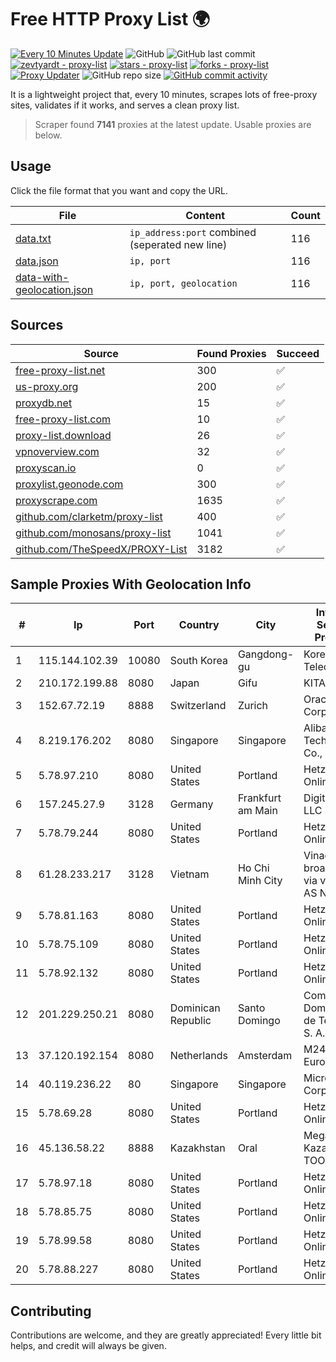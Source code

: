 
# Free HTTP Proxy List 🌍

[![Every 10 Minutes Update](https://github.com/mertguvencli/http-proxy-list/actions/workflows/main.yml/badge.svg?branch=main)](https://github.com/mertguvencli/http-proxy-list/actions/workflows/main.yml)
![GitHub](https://img.shields.io/github/license/mertguvencli/http-proxy-list)
![GitHub last commit](https://img.shields.io/github/last-commit/mertguvencli/http-proxy-list)
[![zevtyardt - proxy-list](https://img.shields.io/static/v1?label=zevtyardt&message=proxy-list&color=blue&logo=github)](https://github.com/zevtyardt/proxy-list "Go to GitHub repo")
[![stars - proxy-list](https://img.shields.io/github/stars/zevtyardt/proxy-list?style=social)](https://github.com/zevtyardt/proxy-list)
[![forks - proxy-list](https://img.shields.io/github/forks/zevtyardt/proxy-list?style=social)](https://github.com/zevtyardt/proxy-list)
[![Proxy Updater](https://github.com/zevtyardt/proxy-list/workflows/Proxy%20Updater/badge.svg)](https://github.com/zevtyardt/proxy-list/actions?query=workflow:"Proxy+Updater")
![GitHub repo size](https://img.shields.io/github/repo-size/zevtyardt/proxy-list)
[![GitHub commit activity](https://img.shields.io/github/commit-activity/m/zevtyardt/proxy-list?logo=commits)](https://github.com/zevtyardt/proxy-list/commits/main)

It is a lightweight project that, every 10 minutes, scrapes lots of free-proxy sites, validates if it works, and serves a clean proxy list.

> Scraper found **7141** proxies at the latest update. Usable proxies are below.

## Usage

Click the file format that you want and copy the URL.

|File|Content|Count|
|----|-------|-----|
|[data.txt](https://raw.githubusercontent.com/mertguvencli/http-proxy-list/main/proxy-list/data.txt)|`ip_address:port` combined (seperated new line)|116|
|[data.json](https://raw.githubusercontent.com/mertguvencli/http-proxy-list/main/proxy-list/data.json)|`ip, port`|116|
|[data-with-geolocation.json](https://raw.githubusercontent.com/mertguvencli/http-proxy-list/main/proxy-list/data-with-geolocation.json)|`ip, port, geolocation`|116|

## Sources

|Source|Found Proxies|Succeed|
|------|-------------|-------|
|[free-proxy-list.net](https://free-proxy-list.net)|300|✅|
|[us-proxy.org](https://www.us-proxy.org)|200|✅|
|[proxydb.net](http://proxydb.net)|15|✅|
|[free-proxy-list.com](https://free-proxy-list.com/?page=&port=&type%5B%5D=http&type%5B%5D=https&up_time=0&search=Search)|10|✅|
|[proxy-list.download](https://www.proxy-list.download/HTTP)|26|✅|
|[vpnoverview.com](https://vpnoverview.com/privacy/anonymous-browsing/free-proxy-servers)|32|✅|
|[proxyscan.io](https://www.proxyscan.io)|0|✅|
|[proxylist.geonode.com](https://proxylist.geonode.com/api/proxy-list?limit=300&page=1&sort_by=lastChecked&sort_type=desc&protocols=http,https)|300|✅|
|[proxyscrape.com](https://api.proxyscrape.com/v2/?request=displayproxies&protocol=http&timeout=10000&country=all&ssl=all&anonymity=all)|1635|✅|
|[github.com/clarketm/proxy-list](https://raw.githubusercontent.com/clarketm/proxy-list/master/proxy-list-raw.txt)|400|✅|
|[github.com/monosans/proxy-list](https://raw.githubusercontent.com/monosans/proxy-list/main/proxies/http.txt)|1041|✅|
|[github.com/TheSpeedX/PROXY-List](https://raw.githubusercontent.com/TheSpeedX/PROXY-List/master/http.txt)|3182|✅|


## Sample Proxies With Geolocation Info

|#|Ip|Port|Country|City|Internet Service Provider|
|-|--|----|-------|----|-------------------------|
|1|115.144.102.39|10080|South Korea|Gangdong-gu|Korea Telecom|
|2|210.172.199.88|8080|Japan|Gifu|KITAGATA|
|3|152.67.72.19|8888|Switzerland|Zurich|Oracle Corporation|
|4|8.219.176.202|8080|Singapore|Singapore|Alibaba (US) Technology Co., Ltd.|
|5|5.78.97.210|8080|United States|Portland|Hetzner Online GmbH|
|6|157.245.27.9|3128|Germany|Frankfurt am Main|DigitalOcean, LLC|
|7|5.78.79.244|8080|United States|Portland|Hetzner Online GmbH|
|8|61.28.233.217|3128|Vietnam|Ho Chi Minh City|Vinadata broadcast via vinagame AS Number|
|9|5.78.81.163|8080|United States|Portland|Hetzner Online GmbH|
|10|5.78.75.109|8080|United States|Portland|Hetzner Online GmbH|
|11|5.78.92.132|8080|United States|Portland|Hetzner Online GmbH|
|12|201.229.250.21|8080|Dominican Republic|Santo Domingo|Compañía Dominicana de Teléfonos S. A.|
|13|37.120.192.154|8080|Netherlands|Amsterdam|M247 Europe SRL|
|14|40.119.236.22|80|Singapore|Singapore|Microsoft Corporation|
|15|5.78.69.28|8080|United States|Portland|Hetzner Online GmbH|
|16|45.136.58.22|8888|Kazakhstan|Oral|Megahost Kazakhstan TOO|
|17|5.78.97.18|8080|United States|Portland|Hetzner Online GmbH|
|18|5.78.85.75|8080|United States|Portland|Hetzner Online GmbH|
|19|5.78.99.58|8080|United States|Portland|Hetzner Online GmbH|
|20|5.78.88.227|8080|United States|Portland|Hetzner Online GmbH|



## Contributing

Contributions are welcome, and they are greatly appreciated! Every
little bit helps, and credit will always be given.

